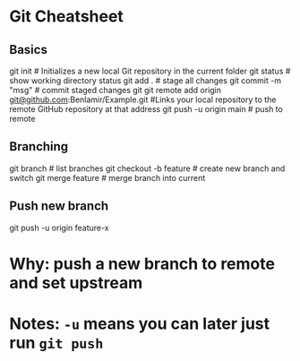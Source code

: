 # Git Cheatsheet

## Basics
git init                 # Initializes a new local Git repository in the current folder
git status               # show working directory status
git add .                # stage all changes
git commit -m "msg"      # commit staged changes
git git remote add origin git@github.com:Benlamir/Example.git        #Links your local repository to the remote GitHub repository at that address
git push -u origin main  # push to remote

## Branching
git branch               # list branches
git checkout -b feature  # create new branch and switch
git merge feature        # merge branch into current

## Push new branch
git push -u origin feature-x
# Why: push a new branch to remote and set upstream
# Notes: `-u` means you can later just run `git push`
